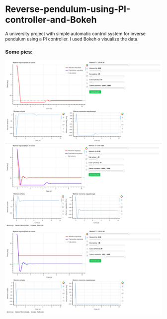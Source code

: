 # Reverse-pendulum-using-PI-controller-and-Bokeh
A university project with simple automatic control system for inverse pendulum using a PI controller. I used Bokeh o visualize the data.

### Some pics:
![default](img/default.png)
![plot1](img/plot1.png)
![plot2](img/plot2.png)

